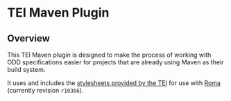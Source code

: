 TEI Maven Plugin
================

Overview
--------

This TEI Maven plugin is designed to make the process of working with ODD
specifications easier for projects that are already using Maven as their build
system.

It uses and includes the [stylesheets provided by the TEI](http://www.tei-c.org/Guidelines/P5/get.xml)
for use with [Roma](http://www.tei-c.org/Guidelines/P5/get.xml#Roma) (currently revision `r10366`).

